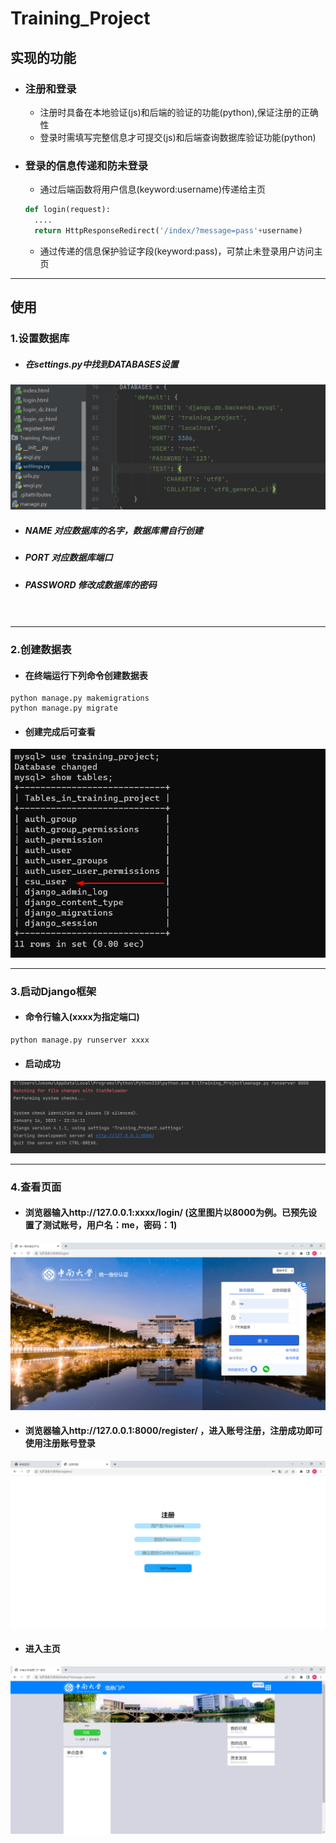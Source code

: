# Training_Project

## 实现的功能
* ### 注册和登录
  * 注册时具备在本地验证(js)和后端的验证的功能(python),保证注册的正确性
  * 登录时需填写完整信息才可提交(js)和后端查询数据库验证功能(python)
* ### 登录的信息传递和防未登录
  * 通过后端函数将用户信息(keyword:username)传递给主页
  ```python 
  def login(request):
    ....
    return HttpResponseRedirect('/index/?message=pass'+username)
  ```
  * 通过传递的信息保护验证字段(keyword:pass)，可禁止未登录用户访问主页

---
## 使用
### 1.设置数据库
* ##### 在settings.py中找到DATABASES设置  
<img src="photos/database.png">

* ##### NAME 对应数据库的名字，数据库需自行创建  
* ##### PORT 对应数据库端口  
* ##### PASSWORD 修改成数据库的密码
　　
</br>

---

### 2.创建数据表
* #### 在终端运行下列命令创建数据表
```
python manage.py makemigrations
python manage.py migrate
```
* #### 创建完成后可查看
<img src="photos/showdata.png">

<br>

---

### 3.启动Django框架
* #### 命令行输入(xxxx为指定端口)
```
python manage.py runserver xxxx
```
* #### 启动成功

<img src="photos/run.png">


<br>

---

### 4.查看页面
* #### 浏览器输入http://127.0.0.1:xxxx/login/  (这里图片以8000为例。已预先设置了测试账号，用户名：me，密码：1)

<img src="photos/login1.png">

* #### 浏览器输入http://127.0.0.1:8000/register/ ，进入账号注册，注册成功即可使用注册账号登录

<img src="photos/register.png">

* #### 进入主页

<img src="photos/index.png">


